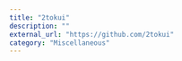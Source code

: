 ```yaml
---
title: "2tokui"
description: ""
external_url: "https://github.com/2tokui"
category: "Miscellaneous"
---
```

